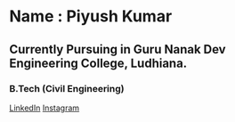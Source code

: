 # Name : Piyush Kumar
## Currently Pursuing in Guru Nanak Dev Engineering College, Ludhiana.
### B.Tech (Civil Engineering)

[LinkedIn](https://www.linkedin.com/in/piyush-kumar-160783235/)
[Instagram](https://www.instagram.com)
